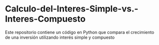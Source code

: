 # Calculo-del-Interes-Simple-vs.-Interes-Compuesto
Este repositorio contiene un código en Python que compara el crecimiento de una inversión utilizando interés simple y compuesto
